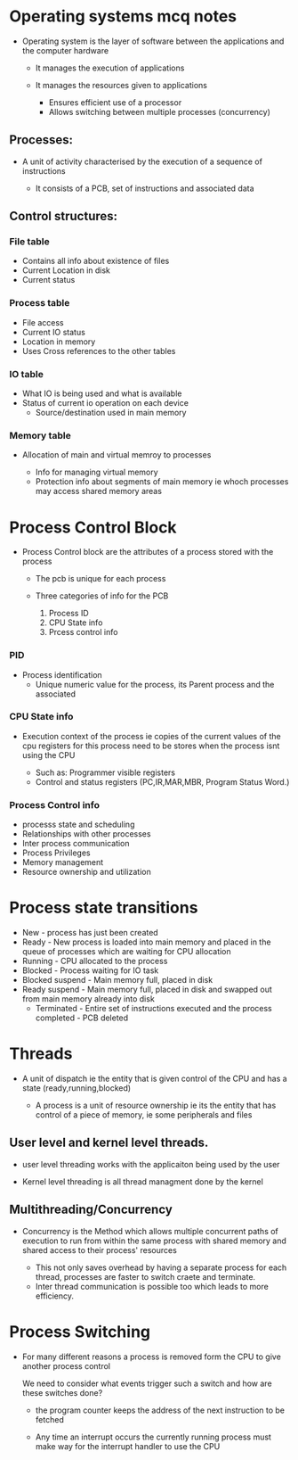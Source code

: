 # Operating systems mcq notes

- Operating system is the layer of software between the applications and
  the computer hardware

  - It manages the execution of applications

  - It manages the resources given to applications

    - Ensures efficient use of a processor
    - Allows switching between multiple processes (concurrency)

## Processes:

- A unit of activity characterised by the execution of a sequence of
  instructions

  - It consists of a PCB, set of instructions and associated data

## Control structures:

### File table

- Contains all info about existence of files
- Current Location in disk
- Current status

### Process table

- File access
- Current IO status
- Location in memory
- Uses Cross references to the other tables

### IO table

- What IO is being used and what is available
- Status of current io operation on each device
  - Source/destination used in main memory

### Memory table

- Allocation of main and virtual memroy to processes
  - Info for managing virtual memory

  <!-- -->

  - Protection info about segments of main memory ie whoch processes may
    access shared memory areas

# Process Control Block

- Process Control block are the attributes of a process stored with the
  process

  - The pcb is unique for each process

  - Three categories of info for the PCB

    1.  Process ID
    2.  CPU State info
    3.  Prcess control info

### PID

- Process identification
  - Unique numeric value for the process, its Parent process and the
    associated

### CPU State info

- Execution context of the process ie copies of the current values of
  the cpu registers for this process need to be stores when the process
  isnt using the CPU

  - Such as: Programmer visible registers
  - Control and status registers (PC,IR,MAR,MBR, Program Status Word.)

### Process Control info

- processs state and scheduling
- Relationships with other processes
- Inter process communication
- Process Privileges
- Memory management
- Resource ownership and utilization

# Process state transitions

- New - process has just been created
- Ready - New process is loaded into main memory and placed in the queue
  of processes which are waiting for CPU allocation
- Running - CPU allocated to the process
- Blocked - Process waiting for IO task
- Blocked suspend - Main memory full, placed in disk
- Ready suspend - Main memory full, placed in disk and swapped out from
  main memory already into disk
  - Terminated - Entire set of instructions executed and the process
    completed - PCB deleted

# Threads

- A unit of dispatch ie the entity that is given control of the CPU and
  has a state (ready,running,blocked)

  - A process is a unit of resource ownership ie its the entity that has
    control of a piece of memory, ie some peripherals and files

## User level and kernel level threads.

- user level threading works with the applicaiton being used by the user

- Kernel level threading is all thread managment done by the kernel

## Multithreading/Concurrency

- Concurrency is the Method which allows multiple concurrent paths of
  execution to run from within the same process with shared memory and
  shared access to their process\' resources

  - This not only saves overhead by having a separate process for each
    thread, processes are faster to switch craete and terminate.
  - Inter thread communication is possible too which leads to more
    efficiency.

# Process Switching

- For many different reasons a process is removed form the CPU to give
  another process control

  We need to consider what events trigger such a switch and how are
  these switches done?

  - the program counter keeps the address of the next instruction to be
    fetched

  - Any time an interrupt occurs the currently running process must make
    way for the interrupt handler to use the CPU
